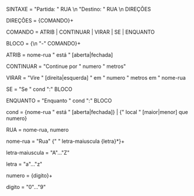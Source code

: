 SINTAXE = "Partida: " RUA \n "Destino: " RUA \n DIREÇÕES

DIREÇÕES = {COMANDO}+

COMANDO = ATRIB | CONTINUAR | VIRAR | SE | ENQUANTO

BLOCO = {\n "-" COMANDO}+

ATRIB = nome-rua " está " [aberta|fechada]

CONTINUAR = "Continue por " numero " metros"

VIRAR = "Vire " [direita|esquerda] " em " numero " metros em " nome-rua

SE = "Se " cond ":" BLOCO

ENQUANTO = "Enquanto " cond ":" BLOCO

cond = {nome-rua " está " [aberta|fechada]} | {" local " [maior|menor] que numero}

RUA = nome-rua, numero

nome-rua = "Rua" {" " letra-maiuscula {letra}*}+

letra-maiuscula = "A"..."Z"

letra = "a"..."z"

numero = {digito}+

digito = "0"..."9"
